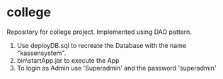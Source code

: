 # college
Repository for college project. Implemented using DAO pattern. 
1. Use deployDB.sql to recreate the Database with the name "kassensystem".
2. bin\startApp.jar to execute the App
3. To login as Admin use 'Superadmin' and the password 'superadmin'

    
